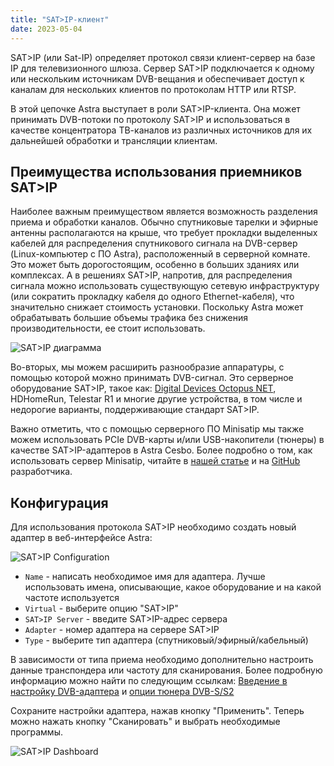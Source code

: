 ```yaml
---
title: "SAT>IP-клиент"
date: 2023-05-04
---
```


SAT>IP (или Sat-IP) определяет протокол связи клиент-сервер на базе IP для телевизионного шлюза. Сервер SAT>IP подключается к одному или нескольким источникам DVB-вещания и обеспечивает доступ к каналам для нескольких клиентов по протоколам HTTP или RTSP.

В этой цепочке Astra выступает в роли SAT>IP-клиента. Она может принимать DVB-потоки по протоколу SAT>IP и использоваться в качестве концентратора ТВ-каналов из различных источников для их дальнейшей обработки и трансляции клиентам.

## Преимущества использования приемников SAT>IP[](https://help.cesbo.com/astra/receiving/dvb/satip-client#benefits-of-using-satip-receivers)

Наиболее важным преимуществом является возможность разделения приема и обработки каналов. Обычно спутниковые тарелки и эфирные антенны располагаются на крыше, что требует прокладки выделенных кабелей для распределения спутникового сигнала на DVB-сервер (Linux-компьютер с ПО Astra), расположенный в серверной комнате. Это может быть дорогостоящим, особенно в больших зданиях или комплексах. А в решениях SAT>IP, напротив, для распределения сигнала можно использовать существующую сетевую инфраструктуру (или сократить прокладку кабеля до одного Ethernet-кабеля), что значительно снижает стоимость установки. Поскольку Astra может обрабатывать большие объемы трафика без снижения производительности, ее стоит использовать.

![SAT>IP диаграмма](https://cdn.cesbo.com/help/astra/receiving/dvb/satip/sat2ip.svg)

Во-вторых, мы можем расширить разнообразие аппаратуры, с помощью которой можно принимать DVB-сигнал. Это серверное оборудование SAT>IP, такое как: [Digital Devices Octopus NET](https://www.digital-devices.eu/shop/en/business-tv/network-tuner/), HDHomeRun, Telestar R1 и многие другие устройства, в том числе и недорогие варианты, поддерживающие стандарт SAT>IP.

Важно отметить, что с помощью серверного ПО Minisatip мы также можем использовать PCIe DVB-карты и/или USB-накопители (тюнеры) в качестве SAT>IP-адаптеров в Astra Cesbo. Более подробно о том, как использовать сервер Minisatip, читайте в [нашей статье](https://help.cesbo.com/misc/tools-and-utilities/dvb/minisatip) и на [GitHub](https://github.com/catalinii/minisatip) разработчика.

## Конфигурация[](https://help.cesbo.com/astra/receiving/dvb/satip-client#configuration)

Для использования протокола SAT>IP необходимо создать новый адаптер в веб-интерфейсе Astra:

![SAT>IP Configuration](https://cdn.cesbo.com/help/astra/receiving/dvb/satip/satip-config.png)

- `Name` - написать необходимое имя для адаптера. Лучше использовать имена, описывающие, какое оборудование и на какой частоте используется
- `Virtual` - выберите опцию "SAT>IP"
- `SAT>IP Server` - введите SAT>IP-адрес сервера
- `Adapter` - номер адаптера на сервере SAT>IP
- `Type` - выберите тип адаптера (спутниковый/эфирный/кабельный)

В зависимости от типа приема необходимо дополнительно настроить данные транспондера или частоту для сканирования. Более подробную информацию можно найти по следующим ссылкам: [Введение в настройку DVB-адаптера](https://help.cesbo.com/astra/receiving/dvb/intro) и [опции тюнера DVB-S/S2](https://help.cesbo.com/astra/receiving/dvb/s)

Сохраните настройки адаптера, нажав кнопку "Применить". Теперь можно нажать кнопку "Сканировать" и выбрать необходимые программы.

![SAT>IP Dashboard](https://cdn.cesbo.com/help/astra/receiving/dvb/satip/satip-dashboard.png)
